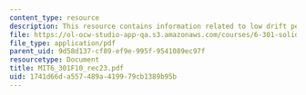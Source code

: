 ```yaml
---
content_type: resource
description: This resource contains information related to low drift performance.
file: https://ol-ocw-studio-app-qa.s3.amazonaws.com/courses/6-301-solid-state-circuits-fall-2010/1741d66da557489a419979cb1389b95b_MIT6_301F10_rec23.pdf
file_type: application/pdf
parent_uid: 9d58d137-cf89-ef9e-995f-9541089ec97f
resourcetype: Document
title: MIT6_301F10_rec23.pdf
uid: 1741d66d-a557-489a-4199-79cb1389b95b
---
```

